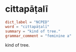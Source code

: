 # cittapāṭalī

``` toml
dict_label = "NCPED"
word = "cittapāṭalī"
summary = "kind of tree."
grammar_comment = "feminine a"
```

kind of tree.

